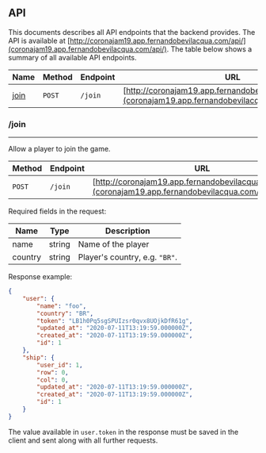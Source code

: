 ## API

This documents describes all API endpoints that the backend provides. The API is available at [http://coronajam19.app.fernandobevilacqua.com/api/](coronajam19.app.fernandobevilacqua.com/api/). The table below shows a summary of all available API endpoints.


| Name                 | Method | Endpoint | URL |
|----------------------|--------|----------|-----|
| [join](#join)        | `POST` | `/join`  | [http://coronajam19.app.fernandobevilacqua.com/api/join](coronajam19.app.fernandobevilacqua.com/api/join) |

### /join
______

Allow a player to join the game.

| Method | Endpoint | URL |
|--------|----------|-----|
| `POST` | `/join`  | [http://coronajam19.app.fernandobevilacqua.com/api/join](coronajam19.app.fernandobevilacqua.com/api/join) |

Required fields in the request:

| Name     | Type   | Description        |
|----------|--------|--------------------|
| name     | string | Name of the player |
| country  | string | Player's country, e.g. `"BR"`. |

Response example:

```json
{
    "user": {
        "name": "foo",
        "country": "BR",
        "token": "LB1h0Pq5sgSPUIzsr0qvx8UOjkDfR61g",
        "updated_at": "2020-07-11T13:19:59.000000Z",
        "created_at": "2020-07-11T13:19:59.000000Z",
        "id": 1
    },
    "ship": {
        "user_id": 1,
        "row": 0,
        "col": 0,
        "updated_at": "2020-07-11T13:19:59.000000Z",
        "created_at": "2020-07-11T13:19:59.000000Z",
        "id": 1
    }
}
```

The value available in `user.token` in the response must be saved in the client and sent along with all further requests.
